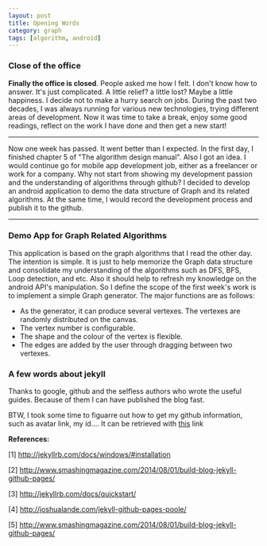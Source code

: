```yaml
---
layout: post
title: Opening Words
category: graph
tags: [algorithm, android]
---
```

### Close of the office
**Finally the office is closed**. People asked me how I felt. I don't know how to answer. It's just complicated. A little relief? a little lost? Maybe a little happiness. I decide not to make a hurry search on jobs. During the past two decades, I was always running for various new technologies, trying different areas of development. Now it was time to take a break, enjoy some good readings, reflect on the work I have done and then get a new start!

------
Now one week has passed. It went better than I expected. In the first day, I finished chapter 5 of "The algorithm design manual". Also I got an idea. I would continue go for mobile app development job, either as a freelancer or work for a company. Why not start from showing my development passion and the understanding of algorithms through github? I decided to develop an android application to demo the data structure of Graph and its related algorithms. At the same time, I would record the development process and publish it to the github.

-----

### Demo App for Graph Related Algorithms

This application is based on the graph algorithms that I read the other day. The intention is simple. It is just to help memorize the Graph data structure and consolidate my understanding of the algorithms such as DFS, BFS, Loop detection, and etc. Also it should help to refresh my knowledge on the android API's manipulation. So I define the scope of the first week's work is to implement a simple Graph generator. The major functions are as follows:

* As the generator, it can produce several vertexes. The vertexes are randomly distributed on the canvas. 
* The vertex number is configurable. 
* The shape and the colour of the vertex is flexible. 
* The edges are added by the user through dragging between two vertexes. 

### A few words about jekyll

Thanks to google, github and the selfless authors who wrote the useful guides. Because of them I can have published the blog fast. 

BTW, I took some time to figuarre out how to get my github information, such as avatar link, my id.... It can be retrieved with [this](https://api.github.com/users/swingseagull) link 


**References:**

[1] http://jekyllrb.com/docs/windows/#installation

[2] http://www.smashingmagazine.com/2014/08/01/build-blog-jekyll-github-pages/

[3] http://jekyllrb.com/docs/quickstart/

[4] http://joshualande.com/jekyll-github-pages-poole/

[5] http://www.smashingmagazine.com/2014/08/01/build-blog-jekyll-github-pages/






